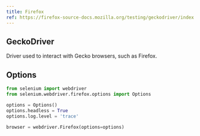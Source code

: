 ```yaml
---
title: Firefox
ref: https://firefox-source-docs.mozilla.org/testing/geckodriver/index.html
---
```


## GeckoDriver

Driver used to interact with Gecko browsers, such as Firefox.

## Options

```python
from selenium import webdriver
from selenium.webdriver.firefox.options import Options

options = Options()
options.headless = True
options.log.level = 'trace'

browser = webdriver.Firefox(options=options)
```
